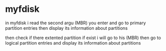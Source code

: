 # myfdisk

in myfdisk i read the second argu (MBR) you enter and go to primary partition entries then display its information about partitions

then check if there extented partition if exist i will go to his (MBR) then go to logical partition entries and display its information about partitions
